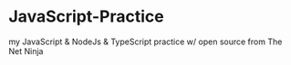 # JavaScript-Practice

my JavaScript & NodeJs & TypeScript practice w/ open source from The Net Ninja
